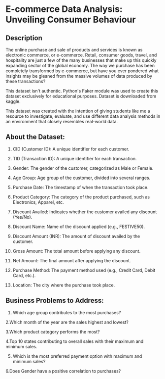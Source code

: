 # E-commerce Data Analysis: Unveiling Consumer Behaviour 

## Description

The online purchase and sale of products and services is known as electronic commerce, or e-commerce. Retail, consumer goods, travel, and hospitality are just a few of the many businesses that make up this quickly expanding sector of the global economy. The way we purchase has been completely transformed by e-commerce, but have you ever pondered what insights may be gleaned from the massive volumes of data produced by these transactions? 

This dataset isn't authentic. Python's Faker module was used to create this dataset exclusively for educational purposes. Dataset is downloaded from kaggle.

This dataset was created with the intention of giving students like me a resource to investigate, evaluate, and use different data analysis methods in an environment that closely resembles real-world data.

## About the Dataset:
1. CID (Customer ID): A unique identifier for each customer.

2. TID (Transaction ID): A unique identifier for each transaction.

3. Gender: The gender of the customer, categorized as Male or Female.

4. Age Group: Age group of the customer, divided into several ranges.
   
5. Purchase Date: The timestamp of when the transaction took place.
   
6. Product Category: The category of the product purchased, such as Electronics, Apparel, etc.

7. Discount Availed: Indicates whether the customer availed any discount (Yes/No).

8. Discount Name: Name of the discount applied (e.g., FESTIVE50).

9. Discount Amount (INR): The amount of discount availed by the customer.

10. Gross Amount: The total amount before applying any discount.

11. Net Amount: The final amount after applying the discount.

12. Purchase Method: The payment method used (e.g., Credit Card, Debit Card, etc.).

13. Location: The city where the purchase took place.

## Business Problems to Address: 

1. Which age group contributes to the most purchases?
   
2.Which month of the year are the sales highest and lowest?

3.Which product category performs the most?

4.Top 10 states contributing to overall sales with their maximum and minimum sales.

5. Which is the most preferred payment option with maximum and minimum sales?
   
6.Does Gender have a positive correlation to purchases?




